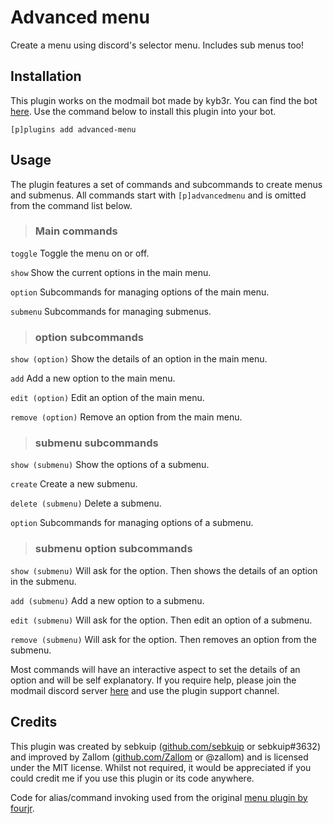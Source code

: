 # Advanced menu

Create a menu using discord's selector menu. Includes sub menus too!

## Installation

This plugin works on the modmail bot made by kyb3r. You can find the bot [here](https://github.com/kyb3r/modmail). Use the command below to install this plugin into your bot.

`[p]plugins add advanced-menu`

## Usage

The plugin features a set of commands and subcommands to create menus and submenus.
All commands start with `[p]advancedmenu` and is omitted from the command list below.

> ### Main commands

`toggle`
Toggle the menu on or off.

`show`
Show the current options in the main menu.

`option`
Subcommands for managing options of the main menu.

`submenu`
Subcommands for managing submenus.

> ### option subcommands

`show (option)`
Show the details of an option in the main menu.

`add`
Add a new option to the main menu.

`edit (option)`
Edit an option of the main menu.

`remove (option)`
Remove an option from the main menu.

> ### submenu subcommands

`show (submenu)`
Show the options of a submenu.

`create`
Create a new submenu.

`delete (submenu)`
Delete a submenu.

`option`
Subcommands for managing options of a submenu.

> ### submenu option subcommands

`show (submenu)`
Will ask for the option. Then shows the details of an option in the submenu.

`add (submenu)`
Add a new option to a submenu.

`edit (submenu)`
Will ask for the option. Then edit an option of a submenu.

`remove (submenu)`
Will ask for the option. Then removes an option from the submenu.

Most commands will have an interactive aspect to set the details of an option and will be self explanatory. If you require help, please join the modmail discord server [here](https://discord.gg/etJNHCQ) and use the plugin support channel.

## Credits
This plugin was created by sebkuip ([github.com/sebkuip](https://github.com/sebkuip/) or sebkuip#3632) and improved by Zallom ([github.com/Zallom](https://github.com/Zallom) or @zallom) and is licensed under the MIT license. Whilst not required, it would be appreciated if you could credit me if you use this plugin or its code anywhere.

Code for alias/command invoking used from the original [menu plugin by fourjr](https://github.com/fourjr/modmail-plugins/tree/master/menu).
